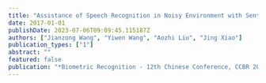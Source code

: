 ```yaml
---
title: "Assistance of Speech Recognition in Noisy Environment with Sentence Level Lip-Reading"
date: 2017-01-01
publishDate: 2023-07-06T09:09:45.115187Z
authors: ["Jianzong Wang", "Yiwen Wang", "Aozhi Liu", "Jing Xiao"]
publication_types: ["1"]
abstract: ""
featured: false
publication: "*Biometric Recognition - 12th Chinese Conference, CCBR 2017, Shenzhen, China, October 28-29, 2017, Proceedings*"
---
```


